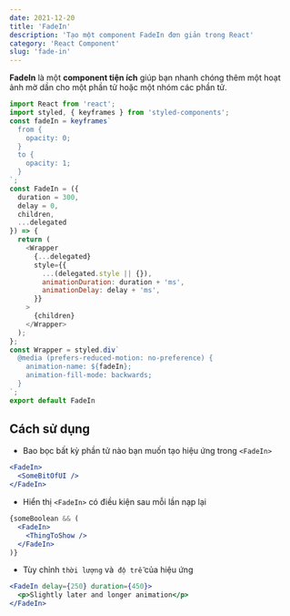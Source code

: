 ```yaml
---
date: 2021-12-20
title: 'FadeIn'
description: 'Tạo một component FadeIn đơn giản trong React'
category: 'React Component'
slug: 'fade-in'
---
```


**FadeIn** là một **component tiện ích** giúp bạn nhanh chóng thêm một hoạt ảnh mờ dần cho một phần tử hoặc một nhóm các phần tử.

```jsx:title=FadeIn.js
import React from 'react';
import styled, { keyframes } from 'styled-components';
const fadeIn = keyframes`
  from {
    opacity: 0;
  }
  to {
    opacity: 1;
  }
`;
const FadeIn = ({
  duration = 300,
  delay = 0,
  children,
  ...delegated
}) => {
  return (
    <Wrapper
      {...delegated}
      style={{
        ...(delegated.style || {}),
        animationDuration: duration + 'ms',
        animationDelay: delay + 'ms',
      }}
    >
      {children}
    </Wrapper>
  );
};
const Wrapper = styled.div`
  @media (prefers-reduced-motion: no-preference) {
    animation-name: ${fadeIn};
    animation-fill-mode: backwards;
  }
`;
export default FadeIn
```

## Cách sử dụng

- Bao bọc bất kỳ phần tử nào bạn muốn tạo hiệu ứng trong `<FadeIn>`
```jsx
<FadeIn>
  <SomeBitOfUI />
</FadeIn>
```

- Hiển thị `<FadeIn>` có điều kiện sau mỗi lần nạp lại
```jsx
{someBoolean && (
  <FadeIn>
    <ThingToShow />
  </FadeIn>
)}
```

- Tùy chỉnh `thời lượng` và` độ trễ` của hiệu ứng
```jsx
<FadeIn delay={250} duration={450}>
  <p>Slightly later and longer animation</p>
</FadeIn>
```
